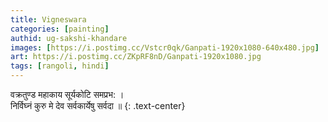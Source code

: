 ```yaml
---
title: Vigneswara
categories: [painting]
authid: ug-sakshi-khandare
images: [https://i.postimg.cc/Vstcr0qk/Ganpati-1920x1080-640x480.jpg]
art: https://i.postimg.cc/ZKpRF8nD/Ganpati-1920x1080.jpg
tags: [rangoli, hindi]
---
```


वक्रतुण्ड महाकाय सूर्यकोटि समप्रभ: ।<br>
निर्विघ्नं कुरु मे देव सर्वकार्येषु सर्वदा ॥
{: .text-center}